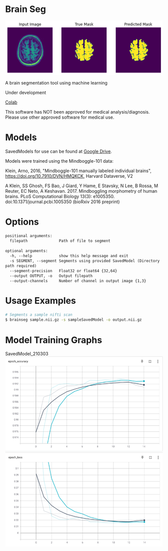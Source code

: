 # Brain Seg

![Segmentation Comparison](assets/SegmentationComparison.jpg)

A brain segmentation tool using machine learning

Under development

[Colab](https://colab.research.google.com/drive/1cTKJ7WxrV41UKfQ2oieYbxdz3m_Lvga2?usp=sharing)

This software has NOT been approved for medical analysis/diagnosis. Please use other
approved software for medical use.

# Models
SavedModels for use can be found at [Google Drive](https://drive.google.com/drive/folders/1DuKPhzKcxWUNXYxYbSNw8zydiAG7a8qw?usp=sharing).

Models were trained using the Mindboggle-101 data:

Klein, Arno, 2016, "Mindboggle-101 manually labeled individual brains", 
https://doi.org/10.7910/DVN/HMQKCK, Harvard Dataverse, V2

A Klein, SS Ghosh, FS Bao, J Giard, Y Hame, E Stavsky, N Lee, B Rossa, M Reuter, EC Neto, A Keshavan. 2017. 
Mindboggling morphometry of human brains. 
PLoS Computational Biology 13(3): e1005350. doi:10.1371/journal.pcbi.1005350 
(bioRxiv 2016 preprint)

# Options
    positional arguments:
      filepath              Path of file to segment
    
    optional arguments:
      -h, --help            show this help message and exit
      -s SEGMENT, --segment Segments using provided SavedModel (Directory path required)
      --segment-precision   Float32 or float64 {32,64}
      --output OUTPUT, -o   Output filepath
      --output-channels     Number of channel in output image {1,3}


# Usage Examples
```bash
# Segments a sample nifti scan
$ brainseg sample.nii.gz -s sampleSavedModel -o output.nii.gz
```

# Model Training Graphs

SavedModel_210303
![accuracy_210303](assets/accuracy_210303_235240.png)
![loss_210303](assets/loss_210303_235240.png)
